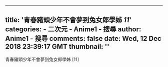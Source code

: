 
---
title: '青春豬頭少年不會夢到兔女郎學姊 _11_'
categories: 
    - 二次元
    - Anime1 - 搜尋
author: Anime1 - 搜尋
comments: false
date: Wed, 12 Dec 2018 23:39:17 GMT
thumbnail: ''
---

<div>   
青春豬頭少年不會夢到兔女郎學姊 [11]  
</div>
            